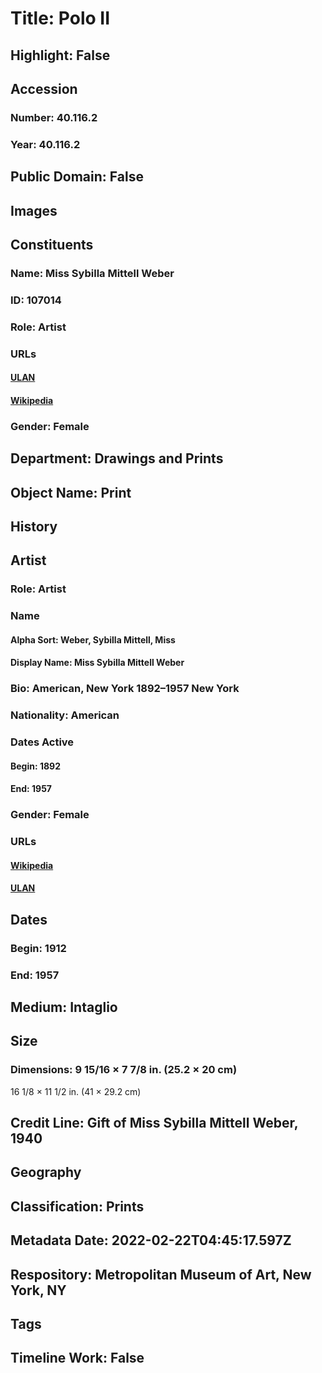 # Title: Polo II
## Highlight: False
## Accession
### Number: 40.116.2
### Year: 40.116.2
## Public Domain: False
## Images
## Constituents
### Name: Miss Sybilla Mittell Weber
### ID: 107014
### Role: Artist
### URLs
#### [ULAN](http://vocab.getty.edu/page/ulan/500051993)
#### [Wikipedia](https://www.wikidata.org/wiki/Q52156735)
### Gender: Female
## Department: Drawings and Prints
## Object Name: Print
## History
## Artist
### Role: Artist
### Name
#### Alpha Sort: Weber, Sybilla Mittell, Miss
#### Display Name: Miss Sybilla Mittell Weber
### Bio: American, New York 1892–1957 New York
### Nationality: American
### Dates Active
#### Begin: 1892
#### End: 1957
### Gender: Female
### URLs
#### [Wikipedia](https://www.wikidata.org/wiki/Q52156735)
#### [ULAN](http://vocab.getty.edu/page/ulan/500051993)
## Dates
### Begin: 1912
### End: 1957
## Medium: Intaglio
## Size
### Dimensions: 9 15/16 × 7 7/8 in. (25.2 × 20 cm)
16 1/8 × 11 1/2 in. (41 × 29.2 cm)
## Credit Line: Gift of Miss Sybilla Mittell Weber, 1940
## Geography
## Classification: Prints
## Metadata Date: 2022-02-22T04:45:17.597Z
## Respository: Metropolitan Museum of Art, New York, NY
## Tags
## Timeline Work: False